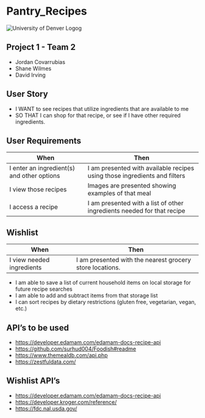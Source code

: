 # Pantry_Recipes

![University of Denver Logog](https://d92mrp7hetgfk.cloudfront.net/images/sites/misc/denver-switchup-thumbnail-a/original.png?1560210160)

## Project 1 - Team 2
* Jordan Covarrubias
* Shane Wilmes
* David Irving
## User Story
* I WANT to see recipes that utilize ingredients that are available to me
* SO THAT I can shop for that recipe, or see if I have other required ingredients.

## User Requirements
 |When       | Then
 | --------- |--------
 | I enter an ingredient(s) and other options | I am presented with available recipes using those ingredients and filters
 | I view those recipes | Images are presented showing examples of that meal
 | I access a recipe | I am presented with a list of other ingredients needed for that recipe
 
## Wishlist
 |When       | Then
 | --------- |--------
 | I view needed ingredients | I am presented with the nearest grocery store locations.
 * I am able to save a list of current household items on local storage for future recipe searches
* I am able to add and subtract items from that storage list
* I can sort recipes by dietary restrictions (gluten free, vegetarian, vegan, etc.)
 

## API’s to be used
* https://developer.edamam.com/edamam-docs-recipe-api
* https://github.com/surhud004/Foodish#readme
* https://www.themealdb.com/api.php
* https://zestfuldata.com/


## Wishlist API’s
* https://developer.edamam.com/edamam-docs-recipe-api
* https://developer.kroger.com/reference/
* https://fdc.nal.usda.gov/
